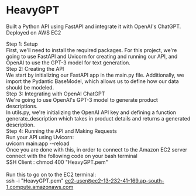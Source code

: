 # HeavyGPT
Built a Python API using FastAPI and integrate it with OpenAI's ChatGPT. Deployed on AWS EC2


Step 1: Setup <br>
First, we'll need to install the required packages. For this project, we're going to use FastAPI and Uvicorn for creating and running our API, and OpenAI to use the GPT-3 model for text generation.
<br>
Step 2: Creating the API<br>
We start by initializing our FastAPI app in the main.py file. Additionally, we import the Pydantic BaseModel, which allows us to define how our data should be modeled.
<br>
Step 3: Integrating with OpenAI ChatGPT<br>
We're going to use OpenAI's GPT-3 model to generate product descriptions.<br>
In utils.py, we're initializing the OpenAI API key and defining a function generate_description which takes in product details and returns a generated description.
<br>
Step 4: Running the API and Making Requests<br>
Run your API using Uvicorn:<br>
uvicorn main:app --reload
<br>
Once you are done with this, in order to connect to the Amazon EC2 server connect with the following code on your bash terminal<br>
SSH Client : chmod 400 "HeavyGPT.pem"<br>
<br>
Run this to go on to the EC2 terminal:<br>
ssh -i "HeavyGPT.pem" ec2-user@ec2-13-232-41-169.ap-south-1.compute.amazonaws.com<br>
<br>
